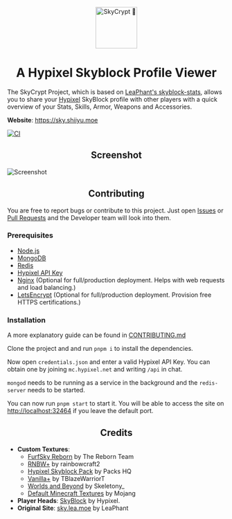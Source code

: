 <p align="center">
  <picture>
    <source media="(prefers-color-scheme: light)" srcset="public/resources/img/logo_black.png">
    <img alt="SkyCrypt 🍣" height="96px" src="public/resources/img/logo.png">
  </picture>
</p>
<h1 align="center">A Hypixel Skyblock Profile Viewer</h1>

The SkyCrypt Project, which is based on [LeaPhant's skyblock-stats](https://github.com/LeaPhant/skyblock-stats), allows you to share your <a href="https://hypixel.net/">Hypixel</a> SkyBlock profile with other players with a quick overview of your Stats, Skills, Armor, Weapons and Accessories.

**Website**: https://sky.shiiyu.moe

[![CI](https://github.com/SkyCryptWebsite/SkyCrypt/actions/workflows/node.js.yml/badge.svg)](https://github.com/SkyCryptWebsite/SkyCrypt/actions/workflows/node.js.yml)

<h2 align="center">Screenshot</h1>

![Screenshot](public/resources/img/screenshots/windows-0.jpg)

<h2 align="center">Contributing</h1>

You are free to report bugs or contribute to this project. Just open <a href="../../issues">Issues</a> or <a href="../../pulls">Pull Requests</a> and the Developer team will look into them.

<h3>Prerequisites</h3>

- <a href="https://nodejs.org/">Node.js</a>
- <a href="https://docs.mongodb.com/manual/administration/install-community/">MongoDB</a>
- <a href="https://redis.io/">Redis</a>
- <a href="https://api.hypixel.net/">Hypixel API Key</a>
- <a href="https://www.nginx.com/">Nginx</a> (Optional for full/production deployment. Helps with web requests and load balancing.)
- <a href="https://letsencrypt.org/">LetsEncrypt</a> (Optional for full/production deployment. Provision free HTTPS certifications.)

<h3>Installation</h3>
A more explanatory guide can be found in <a href="/CONTRIBUTING.md">CONTRIBUTING.md</a>

Clone the project and and run `pnpm i` to install the dependencies.

Now open `credentials.json` and enter a valid Hypixel API Key. You can obtain one by joining `mc.hypixel.net` and writing `/api` in chat.

`mongod` needs to be running as a service in the background and the `redis-server` needs to be started.

You can now run `pnpm start` to start it. You will be able to access the site on <a href="http://localhost:32464">http://localhost:32464</a> if you leave the default port.

<h2 align="center">Credits</h2>

- **Custom Textures**:
  - [FurfSky Reborn](https://hypixel.net/threads/4101579) by The Reborn Team
  - [RNBW+](https://hypixel.net/threads/3470904) by rainbowcraft2
  - [Hypixel Skyblock Pack](https://hypixel.net/threads/2103515) by Packs HQ
  - [Vanilla+](https://hypixel.net/threads/2147652) by TBlazeWarriorT
  - [Worlds and Beyond](https://hypixel.net/threads/3597207) by Skeletony\_
  - [Default Minecraft Textures](https://www.minecraft.net/) by Mojang
- **Player Heads**: [SkyBlock](https://hypixel.net/forums/skyblock.157/) by Hypixel.
- **Original Site**: [sky.lea.moe](https://sky.lea.moe/) by LeaPhant
